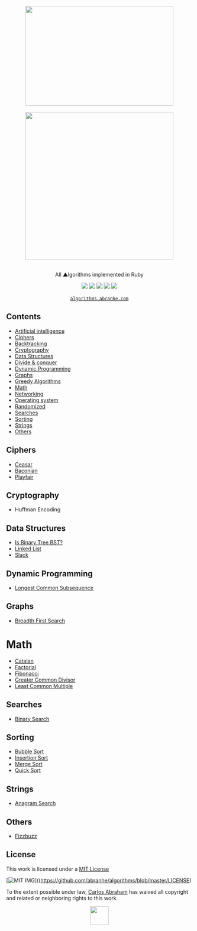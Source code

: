 <div align="center">
	<img width="400" height="270" src="http://konpa.github.io/devicon/devicon.git/icons/ruby/ruby-original.svg">
	<br>
	<br>
	<img src="https://cdn.abranhe.com/projects/algorithms/algorithms.svg" width="400px">
  <br>
	<br>
  <p>All ▲lgorithms implemented in Ruby</p>
	<a href="https://algorithms.abranhe.com"><img src="https://cdn.abranhe.com/projects/algorithms/badge.svg"></a>
	<a href="https://github.com/abranhe/algorithms/blob/master/LICENSE"><img src="https://img.shields.io/github/license/abranhe/algorithms.svg" /></a>
	<a href="https://cash.me/$abranhe"><img src="https://cdn.abraham.gq/badges/cash-me.svg"></a>
	<a href="https://www.patreon.com/abranhe"><img src="https://cdn.abraham.gq/badges/patreon.svg" /></a>
	<a href="https://paypal.me/abranhe/10"><img src="https://cdn.abraham.gq/badges/paypal.svg" /></a>
	<br>
	<br>
	<a href="https://algorithms.abranhe.com"><code>algorithms.abranhe.com</code></a>
</div>


## Contents

- [Artificial intelligence](#artificial-intelligence)
- [Ciphers](#ciphers)
- [Backtracking](#backtracking)
- [Cryptography](#cryptography)
- [Data Structures](#data-structures)
- [Divide & conquer](#divide-&-conquer)
- [Dynamic Programming](#dynamic-programming)
- [Graphs](#graphs)
- [Greedy Algorithms](#greedy-algorithms)
- [Math](#math)
- [Networking](#networking)
- [Operating system](#operating-system)
- [Randomized](#randomized)
- [Searches](#searches)
- [Sorting](#sorting)
- [Strings](#strings)
- [Others](#others)

<!-- ## Artificial Intelligence -->

## Ciphers
- [Ceasar](ciphers/caesar.rb)
- [Baconian](ciphers/baconian.rb)
- [Playfair](ciphers/playfair.rb)

<!-- ## Backtracking -->

## Cryptography

- Huffman Encoding

## Data Structures

- [Is Binary Tree BST?](data-structures/is_binary_tree_bst.rb)
- [Linked List](data-structures/linked_list.rb)
- [Slack](data-structures/slack.rb)

<!-- ## Divide & conquer -->

## Dynamic Programming

- [Longest Common Subsequence](dynamic-programming/longest_common_subsquence.rb)

## Graphs

- [Breadth First Search](graphs/bfs.rb)

<!-- ## Greedy -->

# Math

- [Catalan](math/catalan.rb)
- [Factorial](math/.rb)
- [Fibonacci](math/.rb)
- [Greater Common Divisor](math/gcd.rb)
- [Least Common Multiple](math/lcm.rb)

<!-- ## Networking -->

<!-- ## Operating system](#operating-system) -->

<!-- ## Randomized](#randomized) -->

## Searches

- [Binary Search](searches/binary_search.rb)

## Sorting

- [Bubble Sort](sorting/bubble_sort.rb)
- [Insertion Sort](sorting/insertion_sort.rb)
- [Merge Sort](sorting/merge_sort.rb)
- [Quick Sort](sorting/quick_sort.rb)

## Strings

- [Anagram Search](strings/anagram_search.rb)

## Others

- [Fizzbuzz](others/fizzbuzz.rb)


## License

This work is licensed under a [MIT License](https://github.com/abranhe/algorithms/blob/master/LICENSE)

[![MIT IMG][mit-license]]((https://github.com/abranhe/algorithms/blob/master/LICENSE)

To the extent possible under law, [Carlos Abraham](https://go.abranhe.com/github) has waived all copyright and related or neighboring rights to this work.


[mit-license]: https://cdn.abraham.gq/projects/algorithms/mit-license.png

<div align="center">
	<a href="https://github.com/abranhe/algorithms">
		<img src="https://cdn.abranhe.com/projects/algorithms/logo.svg" width="50px">
	</a>
  <br>
</div>
